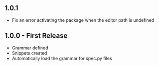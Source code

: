 ## 1.0.1
* Fix an error activating the package when the editor path is undefined

## 1.0.0 - First Release
* Grammar defined
* Snippets created
* Automatically load the grammar for spec.py files
